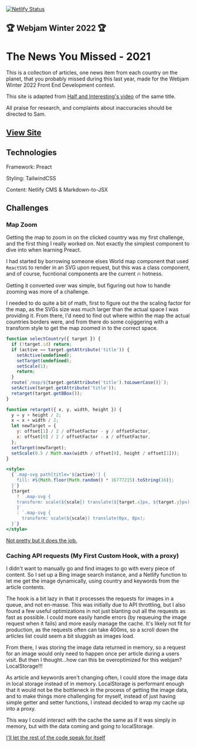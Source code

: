 [![Netlify Status](https://api.netlify.com/api/v1/badges/2396f697-0ba4-4fe6-9bd6-6af500cb8b5c/deploy-status)](https://webjam-news.netlify.app/)

## 🏆 Webjam Winter 2022 🏆

# The News You Missed - 2021

This is a collection of articles, one news item from each country on the planet, that you probably missed during this last year, made for the Webjam Winter 2022 Front End Development contest.

This site is adapted from [Half and Interesting's video](https://www.youtube.com/watch?v=W3qZIPiWKc4) of the same title.

All praise for research, and complaints about inaccuracies should be directed to Sam.

## [View Site](https://webjam-news.netlify.app/)

## Technologies

Framework: Preact

Styling: TailwindCSS

Content: Netlify CMS & Markdown-to-JSX

## Challenges

### Map Zoom

Getting the map to zoom in on the clicked country was my first challenge, and the first thing I really worked on. Not exactly the simplest component to dive into when learning Preact.

I had started by borrowing someone elses World map component that used `ReactSVG` to render in an SVG upon request, but this was a class component, and of course, fucntional components are the current 🔥 hotness.

Getting it converted over was simple, but figuring out how to handle zooming was more of a challenge.

I needed to do quite a bit of math, first to figure out the the scaling factor for the map, as the SVGs size was much larger than the actual space I was providing it. From there, I'd need to find out where within the map the actual countries borders were, and from there do some cojiggering with a transform style to get the map zoomed in to the correct space.

```js
function selectCountry({ target }) {
  if (!target.id) return;
  if (active == target.getAttribute('title')) {
    setActive(undefined);
    setTarget(undefined);
    setScale(1);
    return;
  }
  route(`/map/${target.getAttribute('title').toLowerCase()}`);
  setActive(target.getAttribute('title'));
  retarget(target.getBBox());
}

function retarget({ x, y, width, height }) {
  y = y + height / 2;
  x = x + width / 2;
  let newTarget = {
    y: offset[1] / 2 / offsetFactor - y / offsetFactor,
    x: offset[0] / 2 / offsetFactor - x / offsetFactor,
  };
  setTarget(newTarget);
  setScale(0.5 / Math.max(width / offset[0], height / offset[1]));
}
```

```jsx
<style>
  {`.map-svg path[title='${active}'] {
    fill: #${Math.floor(Math.random() * 16777215).toString(16)};
  }`}
  {target
    ? `.map-svg {
    transform: scale(${scale}) translate(${target.x}px, ${target.y}px);
    }`
    : `.map-svg {
      transform: scale(${scale}) translate(0px, 0px);
  }`}
</style>
```

[Not pretty but it does the job.](src/components/map/index.js)

### Caching API requests (My First Custom Hook, with a proxy)

I didn't want to manually go and find images to go with every piece of content. So I set up a Bing image search instance, and a Netlify function to let me get the image dynamically, using country and keywords from the article contents.

The hook is a bit lazy in that it processes the requests for images in a queue, and not en-masse. This was initially due to API throttling, but I also found a few useful optimizations in not just blanting out all the requests as fast as possible. I could more easily handle errors (by requeuing the image request when it fails) and more easily manage the cache. It's likely not fit for production, as the requests often can take 400ms, so a scroll down the articles list could seem a bit sluggish as images load.

From there, I was storing the image data returned in memory, so a request for an image would only need to happen once per article during a users visit. But then I thought...how can this be overoptimized for this webjam? LocalStorage!!!

As article and keywords aren't changing often, I could store the image data in local storage instead of in memory. LocalStorage is performant enough that it would not be the bottleneck in the process of getting the image data, and to make things more challenging for myself, instead of just having simple getter and setter functions, I instead decided to wrap my cache up into a proxy.

This way I could interact with the cache the same as if it was simply in memory, but with the data coming and going to localStorage.

[I'll let the rest of the code speak for itself](src/hooks/useImage.js)
